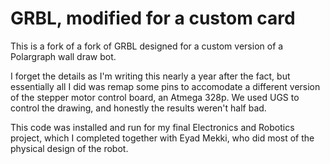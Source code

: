 # GRBL, modified for a custom card
This is a fork of a fork of GRBL designed for a custom version of a Polargraph wall draw bot.

I forget the details as I'm writing this nearly a year after the fact, but essentially all I did was remap some pins to accomodate a different version of the stepper motor control board, an Atmega 328p. We used UGS to control the drawing, and honestly the results weren't half bad.

This code was installed and run for my final Electronics and Robotics project, which I completed together with Eyad Mekki, who did most of the physical design of the robot.
